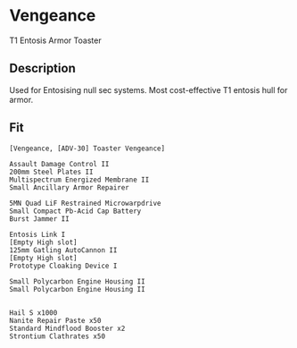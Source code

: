 # Vengeance

T1 Entosis Armor Toaster

## Description

Used for Entosising null sec systems. Most cost-effective T1 entosis hull for armor.

## Fit
```
[Vengeance, [ADV-30] Toaster Vengeance]

Assault Damage Control II
200mm Steel Plates II
Multispectrum Energized Membrane II
Small Ancillary Armor Repairer

5MN Quad LiF Restrained Microwarpdrive
Small Compact Pb-Acid Cap Battery
Burst Jammer II

Entosis Link I
[Empty High slot]
125mm Gatling AutoCannon II
[Empty High slot]
Prototype Cloaking Device I

Small Polycarbon Engine Housing II
Small Polycarbon Engine Housing II


Hail S x1000
Nanite Repair Paste x50
Standard Mindflood Booster x2
Strontium Clathrates x50
```

